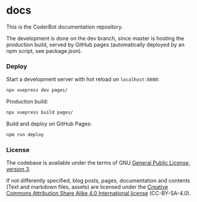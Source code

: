 # docs

This is the CoderBot documentation repository.

The development is done on the dev branch, since master is hosting the production build, served by GitHub pages (automatically deployed by an npm script, see package.json).

### Deploy

Start a development server with hot reload on `localhost:8080`:
```bash
npx vuepress dev pages/
```

Production build:
```bash
npx vuepress build pages/
```

Build and deploy on GitHub Pages: 

```bash
npm run deploy
```

### License

The codebase is available under the terms of GNU [General Public License, version 3](LICENSE.txt).

If not differently specified, blog posts, pages, documentation and contents (Text and markdown files, assets) are licensed under the [Creative Commons Attribution Share Alike 4.0 International license](LICENSE_contents.txt) (CC-BY-SA-4.0).
